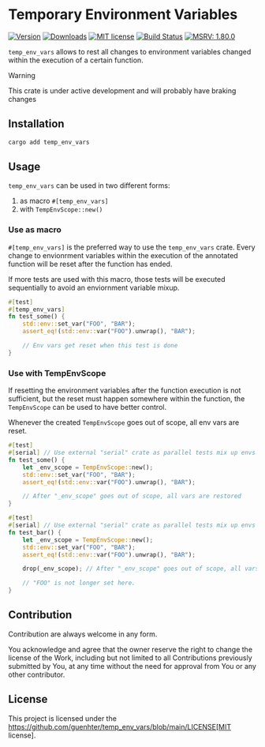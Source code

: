 # Temporary Environment Variables

[![Version](https://img.shields.io/crates/v/temp_env_vars.svg)](https://crates.io/crates/temp_env_vars)
[![Downloads](https://img.shields.io/crates/d/temp_env_vars)](https://crates.io/crates/temp_env_vars)
[![MIT license](https://img.shields.io/crates/l/temp_env_vars.svg)](./LICENSE)
[![Build Status](https://github.com/guenhter/temp_env_vars/actions/workflows/ci.yml/badge.svg?branch=main)](https://github.com/guenhter/temp_env_vars/actions)
[![MSRV: 1.80.0](https://flat.badgen.net/badge/MSRV/1.80.0/purple)](https://blog.rust-lang.org/2024/07/25/Rust-1.80.0.html)


`temp_env_vars` allows to rest all changes to environment variables changed
within the execution of a certain function.

> [!WARNING]
> This crate is under active development and will probably have braking changes

## Installation

```bash
cargo add temp_env_vars
```


## Usage

`temp_env_vars` can be used in two different forms:

1. as macro `#[temp_env_vars]`
2. with `TempEnvScope::new()`


### Use as macro

`#[temp_env_vars]` is the preferred way to use the `temp_env_vars` crate.
Every change to envionrment variables within the execution of the annotated function
will be reset after the function has ended.

If more tests are used with this macro, those tests will be executed sequentially to
avoid an enviornment variable mixup.

```rust
#[test]
#[temp_env_vars]
fn test_some() {
    std::env::set_var("FOO", "BAR");
    assert_eq!(std::env::var("FOO").unwrap(), "BAR");

    // Env vars get reset when this test is done
}
```


### Use with TempEnvScope

If resetting the environment variables after the function execution is not sufficient,
but the reset must happen somewhere within the function, the `TempEnvScope` can be
used to have better control.

Whenever the created `TempEnvScope` goes out of scope, all env vars are reset.

```rust
#[test]
#[serial] // Use external "serial" crate as parallel tests mix up envs
fn test_some() {
    let _env_scope = TempEnvScope::new();
    std::env::set_var("FOO", "BAR");
    assert_eq!(std::env::var("FOO").unwrap(), "BAR");

    // After "_env_scope" goes out of scope, all vars are restored
}

#[test]
#[serial] // Use external "serial" crate as parallel tests mix up envs
fn test_bar() {
    let _env_scope = TempEnvScope::new();
    std::env::set_var("FOO", "BAR");
    assert_eq!(std::env::var("FOO").unwrap(), "BAR");

    drop(_env_scope); // After "_env_scope" goes out of scope, all vars are restored

    // "FOO" is not longer set here.
}
```


## Contribution

Contribution are always welcome in any form.

You acknowledge and agree that the owner reserve the right to change the license of the Work, including but not limited to all Contributions previously submitted by You, at any time without the need for approval from You or any other contributor.

## License

This project is licensed under the https://github.com/guenhter/temp_env_vars/blob/main/LICENSE[MIT license].
